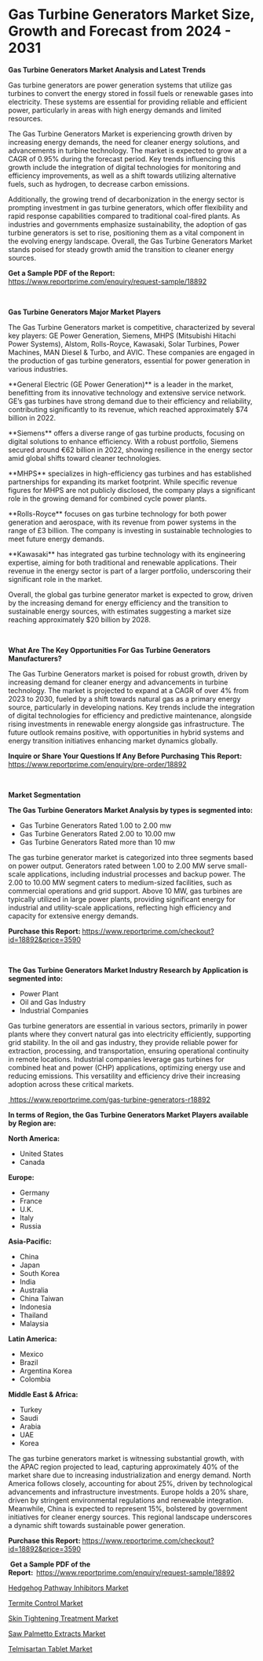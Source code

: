 <p><h1>Gas Turbine Generators Market Size, Growth and Forecast from 2024 - 2031</h1></p><p><strong>Gas Turbine Generators Market Analysis and Latest Trends</strong></p>
<p><p>Gas turbine generators are power generation systems that utilize gas turbines to convert the energy stored in fossil fuels or renewable gases into electricity. These systems are essential for providing reliable and efficient power, particularly in areas with high energy demands and limited resources. </p><p>The Gas Turbine Generators Market is experiencing growth driven by increasing energy demands, the need for cleaner energy solutions, and advancements in turbine technology. The market is expected to grow at a CAGR of 0.95% during the forecast period. Key trends influencing this growth include the integration of digital technologies for monitoring and efficiency improvements, as well as a shift towards utilizing alternative fuels, such as hydrogen, to decrease carbon emissions. </p><p>Additionally, the growing trend of decarbonization in the energy sector is prompting investment in gas turbine generators, which offer flexibility and rapid response capabilities compared to traditional coal-fired plants. As industries and governments emphasize sustainability, the adoption of gas turbine generators is set to rise, positioning them as a vital component in the evolving energy landscape. Overall, the Gas Turbine Generators Market stands poised for steady growth amid the transition to cleaner energy sources.</p></p>
<p><strong>Get a Sample PDF of the Report:&nbsp;</strong> <a href="https://www.reportprime.com/enquiry/request-sample/18892?utm_campaign=1130&utm_medium=2&utm_source=Github&utm_content=ia&utm_term=22112024&utm_id=gas-turbine-generators">https://www.reportprime.com/enquiry/request-sample/18892</a></p>
<p>&nbsp;</p>
<p><strong>Gas Turbine Generators Major Market Players</strong></p>
<p><p>The Gas Turbine Generators market is competitive, characterized by several key players: GE Power Generation, Siemens, MHPS (Mitsubishi Hitachi Power Systems), Alstom, Rolls-Royce, Kawasaki, Solar Turbines, Power Machines, MAN Diesel & Turbo, and AVIC. These companies are engaged in the production of gas turbine generators, essential for power generation in various industries.</p><p>**General Electric (GE Power Generation)** is a leader in the market, benefitting from its innovative technology and extensive service network. GE’s gas turbines have strong demand due to their efficiency and reliability, contributing significantly to its revenue, which reached approximately $74 billion in 2022.</p><p>**Siemens** offers a diverse range of gas turbine products, focusing on digital solutions to enhance efficiency. With a robust portfolio, Siemens secured around €62 billion in 2022, showing resilience in the energy sector amid global shifts toward cleaner technologies.</p><p>**MHPS** specializes in high-efficiency gas turbines and has established partnerships for expanding its market footprint. While specific revenue figures for MHPS are not publicly disclosed, the company plays a significant role in the growing demand for combined cycle power plants.</p><p>**Rolls-Royce** focuses on gas turbine technology for both power generation and aerospace, with its revenue from power systems in the range of £3 billion. The company is investing in sustainable technologies to meet future energy demands.</p><p>**Kawasaki** has integrated gas turbine technology with its engineering expertise, aiming for both traditional and renewable applications. Their revenue in the energy sector is part of a larger portfolio, underscoring their significant role in the market.</p><p>Overall, the global gas turbine generator market is expected to grow, driven by the increasing demand for energy efficiency and the transition to sustainable energy sources, with estimates suggesting a market size reaching approximately $20 billion by 2028.</p></p>
<p>&nbsp;</p>
<p><strong>What Are The Key Opportunities For Gas Turbine Generators Manufacturers?</strong></p>
<p><p>The Gas Turbine Generators market is poised for robust growth, driven by increasing demand for cleaner energy and advancements in turbine technology. The market is projected to expand at a CAGR of over 4% from 2023 to 2030, fueled by a shift towards natural gas as a primary energy source, particularly in developing nations. Key trends include the integration of digital technologies for efficiency and predictive maintenance, alongside rising investments in renewable energy alongside gas infrastructure. The future outlook remains positive, with opportunities in hybrid systems and energy transition initiatives enhancing market dynamics globally.</p></p>
<p><strong>Inquire or Share Your Questions If Any Before Purchasing This Report:</strong> <a href="https://www.reportprime.com/enquiry/pre-order/18892?utm_campaign=1130&utm_medium=2&utm_source=Github&utm_content=ia&utm_term=22112024&utm_id=gas-turbine-generators">https://www.reportprime.com/enquiry/pre-order/18892</a></p>
<p>&nbsp;</p>
<p><strong>Market Segmentation</strong></p>
<p><strong>The Gas Turbine Generators Market Analysis by types is segmented into:</strong></p>
<p><ul><li>Gas Turbine Generators Rated 1.00 to 2.00 mw</li><li>Gas Turbine Generators Rated 2.00 to 10.00 mw</li><li>Gas Turbine Generators Rated more than 10 mw</li></ul></p>
<p><p>The gas turbine generator market is categorized into three segments based on power output. Generators rated between 1.00 to 2.00 MW serve small-scale applications, including industrial processes and backup power. The 2.00 to 10.00 MW segment caters to medium-sized facilities, such as commercial operations and grid support. Above 10 MW, gas turbines are typically utilized in large power plants, providing significant energy for industrial and utility-scale applications, reflecting high efficiency and capacity for extensive energy demands.</p></p>
<p><strong>Purchase this Report:&nbsp;</strong><a href="https://www.reportprime.com/checkout?id=18892&price=3590&utm_campaign=1130&utm_medium=2&utm_source=Github&utm_content=ia&utm_term=22112024&utm_id=gas-turbine-generators">https://www.reportprime.com/checkout?id=18892&price=3590</a></p>
<p>&nbsp;</p>
<p><strong>The Gas Turbine Generators Market Industry Research by Application is segmented into:</strong></p>
<p><ul><li>Power Plant</li><li>Oil and Gas Industry</li><li>Industrial Companies</li></ul></p>
<p><p>Gas turbine generators are essential in various sectors, primarily in power plants where they convert natural gas into electricity efficiently, supporting grid stability. In the oil and gas industry, they provide reliable power for extraction, processing, and transportation, ensuring operational continuity in remote locations. Industrial companies leverage gas turbines for combined heat and power (CHP) applications, optimizing energy use and reducing emissions. This versatility and efficiency drive their increasing adoption across these critical markets.</p></p>
<p><a href="https://www.reportprime.com/gas-turbine-generators-r18892?utm_campaign=1130&utm_medium=2&utm_source=Github&utm_content=ia&utm_term=22112024&utm_id=gas-turbine-generators">&nbsp;https://www.reportprime.com/gas-turbine-generators-r18892</a></p>
<p><strong>In terms of Region, the Gas Turbine Generators Market Players available by Region are:</strong></p>
<p>
    <p> <strong> North America: </strong>
        <ul>
            <li>United States</li>
            <li>Canada</li>
        </ul>
        </p> 
    <p> <strong> Europe: </strong>
        <ul>
            <li>Germany</li>
            <li>France</li>
            <li>U.K.</li>
            <li>Italy</li>
            <li>Russia</li>
        </ul>
        </p> 
    <p> <strong> Asia-Pacific: </strong>
        <ul>
            <li>China</li>
            <li>Japan</li>
            <li>South Korea</li>
            <li>India</li>
            <li>Australia</li>
            <li>China Taiwan</li>
            <li>Indonesia</li>
            <li>Thailand</li>
            <li>Malaysia</li>
        </ul>
        </p> 
    <p> <strong> Latin America: </strong>
        <ul>
            <li>Mexico</li>
            <li>Brazil</li>
            <li>Argentina Korea</li>
            <li>Colombia</li>
        </ul>
        </p> 
    <p> <strong> Middle East & Africa: </strong>
        <ul>
            <li>Turkey</li>
            <li>Saudi</li>
            <li>Arabia</li>
            <li>UAE</li>
            <li>Korea</li>
        </ul>
    </p>
    </p>
<p><p>The gas turbine generators market is witnessing substantial growth, with the APAC region projected to lead, capturing approximately 40% of the market share due to increasing industrialization and energy demand. North America follows closely, accounting for about 25%, driven by technological advancements and infrastructure investments. Europe holds a 20% share, driven by stringent environmental regulations and renewable integration. Meanwhile, China is expected to represent 15%, bolstered by government initiatives for cleaner energy sources. This regional landscape underscores a dynamic shift towards sustainable power generation.</p></p>
<p><strong>Purchase this Report: </strong><a href="https://www.reportprime.com/checkout?id=18892&price=3590&utm_campaign=1130&utm_medium=2&utm_source=Github&utm_content=ia&utm_term=22112024&utm_id=gas-turbine-generators">https://www.reportprime.com/checkout?id=18892&price=3590</a></p>
<p>&nbsp;<strong>Get a Sample PDF of the Report:&nbsp;&nbsp;</strong><a href="https://www.reportprime.com/enquiry/request-sample/18892?utm_campaign=1130&utm_medium=2&utm_source=Github&utm_content=ia&utm_term=22112024&utm_id=gas-turbine-generators">https://www.reportprime.com/enquiry/request-sample/18892</a></p>
<p><strong></strong></p>
<p><p><a href="https://www.linkedin.com/pulse/detailed-analysis-size-dynamics-expected-development-a1lze?utm_campaign=1130&utm_medium=2&utm_source=Github&utm_content=ia&utm_term=22112024&utm_id=gas-turbine-generators">Hedgehog Pathway Inhibitors Market</a></p><p><a href="https://www.linkedin.com/pulse/termite-control-market-forecasted-considering-factors-like-odw4e?utm_campaign=1130&utm_medium=2&utm_source=Github&utm_content=ia&utm_term=22112024&utm_id=gas-turbine-generators">Termite Control Market</a></p><p><a href="https://www.linkedin.com/pulse/skin-tightening-treatment-market-research-key-insights-driving-agnre?utm_campaign=1130&utm_medium=2&utm_source=Github&utm_content=ia&utm_term=22112024&utm_id=gas-turbine-generators">Skin Tightening Treatment Market</a></p><p><a href="https://issuu.com/reportprime-2/docs/saw-palmetto-extracts-market-size-2_edad3d06b934b6?utm_campaign=1130&utm_medium=2&utm_source=Github&utm_content=ia&utm_term=22112024&utm_id=gas-turbine-generators">Saw Palmetto Extracts Market</a></p><p><a href="https://issuu.com/reportprime-2/docs/telmisartan-tablet-market-size-2030_e0278dea4596ea?utm_campaign=1130&utm_medium=2&utm_source=Github&utm_content=ia&utm_term=22112024&utm_id=gas-turbine-generators">Telmisartan Tablet Market</a></p></p>